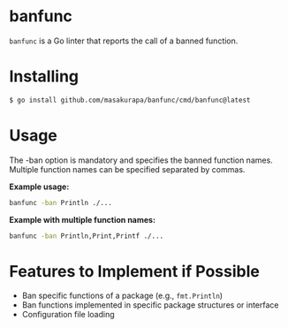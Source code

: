 # banfunc

`banfunc` is a Go linter that reports the call of a banned function.

# Installing
```bash
$ go install github.com/masakurapa/banfunc/cmd/banfunc@latest
```

# Usage

The -ban option is mandatory and specifies the banned function names.<br>
Multiple function names can be specified separated by commas.

**Example usage:**
```bash
banfunc -ban Println ./...
```

**Example with multiple function names:**
```bash
banfunc -ban Println,Print,Printf ./...
```

# Features to Implement if Possible

- Ban specific functions of a package (e.g., `fmt.Println`)
- Ban functions implemented in specific package structures or interface
- Configuration file loading
